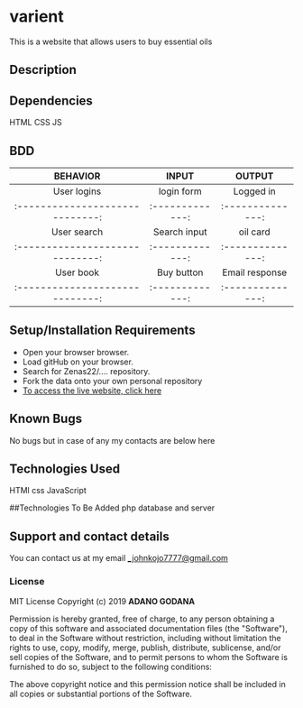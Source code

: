 # varient

This is a website that allows users to buy essential oils

## Description


## Dependencies
HTML
CSS
JS


## BDD
|    BEHAVIOR                   |     INPUT     |    OUTPUT      |
|:-----------------------------:|:-------------:|:--------------:|
|User logins                    | login form    | Logged in      |
|:-----------------------------:|:-------------:|:--------------:|
|User search                    | Search input  | oil card    |
|:-----------------------------:|:-------------:|:--------------:|
|User book                      | Buy button   | Email response |
|:-----------------------------:|:-------------:|:--------------:|


## Setup/Installation Requirements
* Open your browser browser.
* Load gitHub on your browser.
* Search for Zenas22/.... repository.
* Fork the data onto your own personal repository
* [To access the live website, click here](https://Lorddoyo.github.io/varient_master)


## Known Bugs
No bugs but in case of any my contacts are below here

## Technologies Used
HTMl
css
JavaScript

##Technologies To Be Added
php
database and server

## Support and contact details
You can contact us at my email _johnkojo7777@gmail.com 

### License
MIT License  Copyright (c) 2019 **ADANO GODANA**

Permission is hereby granted, free of charge, to any person obtaining a copy
of this software and associated documentation files (the "Software"), to deal
in the Software without restriction, including without limitation the rights
to use, copy, modify, merge, publish, distribute, sublicense, and/or sell
copies of the Software, and to permit persons to whom the Software is
furnished to do so, subject to the following conditions:

The above copyright notice and this permission notice shall be included in all
copies or substantial portions of the Software.
